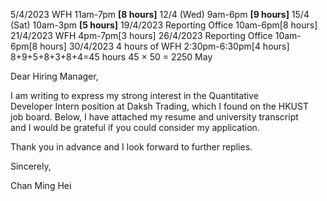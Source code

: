 5/4/2023 WFH 11am-7pm **[8 hours]**
12/4 (Wed) 9am-6pm **[9 hours]**
15/4 (Sat) 10am-3pm **[5 hours]**
19/4/2023 Reporting Office 10am-6pm[8 hours]
21/4/2023 WFH 4pm-7pm[3 hours]
26/4/2023 Reporting Office 10am-6pm[8 hours]
30/4/2023 4 hours of WFH 2:30pm-6:30pm[4 hours]
8+9+5+8+3+8+4=45 hours
45 $\times$ 50 = 2250
May


Dear Hiring Manager,  
  
  
I am writing to express my strong interest in the Quantitative  
Developer Intern position at Daksh Trading, which I found on the HKUST  
job board. Below, I have attached my resume and university transcript  
and I would be grateful if you could consider my application.  
  
Thank you in advance and I look forward to further replies.  
  
  
Sincerely,  
  
Chan Ming Hei